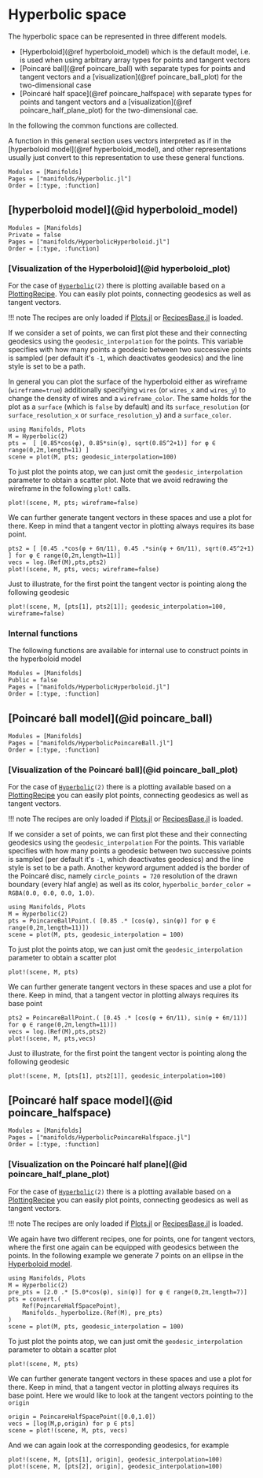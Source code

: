 # Hyperbolic space

The hyperbolic space can be represented in three different models.

* [Hyperboloid](@ref hyperboloid_model) which is the default model, i.e. is used when using arbitrary array types for points and tangent vectors
* [Poincaré ball](@ref poincare_ball) with separate types for points and tangent vectors and a [visualization](@ref poincare_ball_plot) for the two-dimensional case
* [Poincaré half space](@ref poincare_halfspace) with separate types for points and tangent vectors and a [visualization](@ref poincare_half_plane_plot) for the two-dimensional cae.

In the following the common functions are collected.

A function in this general section uses vectors interpreted as if in the [hyperboloid model](@ref hyperboloid_model),
and other representations usually just convert to this representation to use these general functions.

```@autodocs
Modules = [Manifolds]
Pages = ["manifolds/Hyperbolic.jl"]
Order = [:type, :function]
```

## [hyperboloid model](@id hyperboloid_model)

```@autodocs
Modules = [Manifolds]
Private = false
Pages = ["manifolds/HyperbolicHyperboloid.jl"]
Order = [:type, :function]
```

### [Visualization of the Hyperboloid](@id hyperboloid_plot)

For the case of [`Hyperbolic`](@ref)`(2)` there is plotting available based on a [PlottingRecipe](https://docs.juliaplots.org/latest/recipes/). You can easily plot points, connecting geodesics as well as tangent vectors.

!!! note
    The recipes are only loaded if [Plots.jl](http://docs.juliaplots.org/latest/) or
    [RecipesBase.jl](http://juliaplots.org/RecipesBase.jl/stable/) is loaded.

If we consider a set of points, we can first plot these and their connecting
geodesics using the `geodesic_interpolation` for the points. This variable specifies with how many points a geodesic between two successive points is sampled (per default it's `-1`, which deactivates geodesics) and the line style is set to be a path.

In general you can plot the surface of the hyperboloid either as wireframe (`wireframe=true`) additionally specifying `wires` (or `wires_x` and `wires_y`) to change the density of wires and a `wireframe_color`. The same holds for the plot as a `surface` (which is `false` by default) and its `surface_resolution` (or `surface_resolution_x` or `surface_resolution_y`) and a `surface_color`.

```@example hyperboloid
using Manifolds, Plots
M = Hyperbolic(2)
pts =  [ [0.85*cos(φ), 0.85*sin(φ), sqrt(0.85^2+1)] for φ ∈ range(0,2π,length=11) ]
scene = plot(M, pts; geodesic_interpolation=100)
```

To just plot the points atop, we can just omit the `geodesic_interpolation` parameter to obtain a scatter plot. Note that we avoid redrawing the wireframe in the following `plot!` calls.

```@example hyperboloid
plot!(scene, M, pts; wireframe=false)
```

We can further generate tangent vectors in these spaces and use a plot for there. Keep in mind that a tangent vector in plotting always requires its base point.

```@example hyperboloid
pts2 = [ [0.45 .*cos(φ + 6π/11), 0.45 .*sin(φ + 6π/11), sqrt(0.45^2+1) ] for φ ∈ range(0,2π,length=11)]
vecs = log.(Ref(M),pts,pts2)
plot!(scene, M, pts, vecs; wireframe=false)
```

Just to illustrate, for the first point the tangent vector is pointing along the following geodesic

```@example hyperboloid
plot!(scene, M, [pts[1], pts2[1]]; geodesic_interpolation=100, wireframe=false)
```

### Internal functions

The following functions are available for internal use to construct points in the hyperboloid model

```@autodocs
Modules = [Manifolds]
Public = false
Pages = ["manifolds/HyperbolicHyperboloid.jl"]
Order = [:type, :function]
```

## [Poincaré ball model](@id poincare_ball)

```@autodocs
Modules = [Manifolds]
Pages = ["manifolds/HyperbolicPoincareBall.jl"]
Order = [:type, :function]
```

### [Visualization of the Poincaré ball](@id poincare_ball_plot)

For the case of [`Hyperbolic`](@ref)`(2)` there is a plotting available based on a [PlottingRecipe](https://docs.juliaplots.org/latest/recipes/) you can easily plot points, connecting geodesics as well as tangent vectors.

!!! note
    The recipes are only loaded if [Plots.jl](http://docs.juliaplots.org/latest/) or
    [RecipesBase.jl](http://juliaplots.org/RecipesBase.jl/stable/) is loaded.

If we consider a set of points, we can first plot these and their connecting
geodesics using the `geodesic_interpolation` For the points. This variable specifies with how many points a geodesic between two successive points is sampled (per default it's `-1`, which deactivates geodesics) and the line style is set to be a path.
Another keyword argument added is the border of the Poincaré disc, namely
`circle_points = 720` resolution of the drawn boundary (every hlaf angle) as well as its color, `hyperbolic_border_color = RGBA(0.0, 0.0, 0.0, 1.0)`.

```@example poincareball
using Manifolds, Plots
M = Hyperbolic(2)
pts = PoincareBallPoint.( [0.85 .* [cos(φ), sin(φ)] for φ ∈ range(0,2π,length=11)])
scene = plot(M, pts, geodesic_interpolation = 100)
```

To just plot the points atop, we can just omit the `geodesic_interpolation` parameter to obtain a scatter plot

```@example poincareball
plot!(scene, M, pts)
```

We can further generate tangent vectors in these spaces and use a plot for there. Keep in mind, that a tangent vector in plotting always requires its base point

```@example poincareball
pts2 = PoincareBallPoint.( [0.45 .* [cos(φ + 6π/11), sin(φ + 6π/11)] for φ ∈ range(0,2π,length=11)])
vecs = log.(Ref(M),pts,pts2)
plot!(scene, M, pts,vecs)
```

Just to illustrate, for the first point the tangent vector is pointing along the following geodesic

```@example poincareball
plot!(scene, M, [pts[1], pts2[1]], geodesic_interpolation=100)
```

## [Poincaré half space model](@id poincare_halfspace)

```@autodocs
Modules = [Manifolds]
Pages = ["manifolds/HyperbolicPoincareHalfspace.jl"]
Order = [:type, :function]
```

### [Visualization on the Poincaré half plane](@id poincare_half_plane_plot)

For the case of [`Hyperbolic`](@ref)`(2)` there is a plotting available based on a [PlottingRecipe](https://docs.juliaplots.org/latest/recipes/) you can easily plot points, connecting geodesics as well as tangent vectors.

!!! note
    The recipes are only loaded if [Plots.jl](http://docs.juliaplots.org/latest/) or
    [RecipesBase.jl](http://juliaplots.org/RecipesBase.jl/stable/) is loaded.

We again have two different recipes, one for points, one for tangent vectors, where the first one again can be equipped with geodesics between the points.
In the following example we generate 7 points on an ellipse in the [Hyperboloid model](#hyperboloid-model).

```@example poincarehalfplane
using Manifolds, Plots
M = Hyperbolic(2)
pre_pts = [2.0 .* [5.0*cos(φ), sin(φ)] for φ ∈ range(0,2π,length=7)]
pts = convert.(
    Ref(PoincareHalfSpacePoint),
    Manifolds._hyperbolize.(Ref(M), pre_pts)
)
scene = plot(M, pts, geodesic_interpolation = 100)
```

To just plot the points atop, we can just omit the `geodesic_interpolation` parameter to obtain a scatter plot

```@example poincarehalfplane
plot!(scene, M, pts)
```

We can further generate tangent vectors in these spaces and use a plot for there. Keep in mind, that a tangent vector in plotting always requires its base point.
Here we would like to look at the tangent vectors pointing to the `origin`

```@example poincarehalfplane
origin = PoincareHalfSpacePoint([0.0,1.0])
vecs = [log(M,p,origin) for p ∈ pts]
scene = plot!(scene, M, pts, vecs)
```

And we can again look at the corresponding geodesics, for example

```@example poincarehalfplane
plot!(scene, M, [pts[1], origin], geodesic_interpolation=100)
plot!(scene, M, [pts[2], origin], geodesic_interpolation=100)
```
